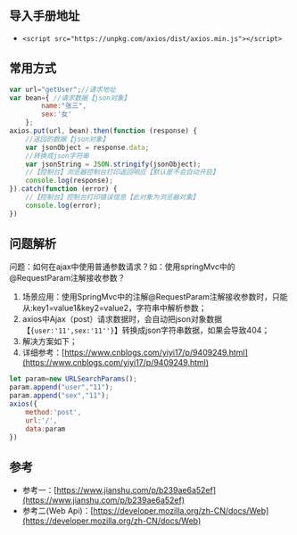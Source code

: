 ## 导入手册地址
- `<script src="https://unpkg.com/axios/dist/axios.min.js"></script>`
## 常用方式
```javascript
var url="getUser";//请求地址
var bean={ //请求数据【json对象】
        name:"张三",
        sex:'女'
    };
axios.put(url, bean).then(function (response) {
    //返回的数据【json对象】
    var jsonObject = response.data;
    //转换成json字符串
    var jsonString = JSON.stringify(jsonObject);
    //【控制台】浏览器控制台打印返回响应【默认是不会自动开启】
    console.log(response);
}).catch(function (error) {
    //【控制台】控制台打印错误信息【此对象为浏览器对象】
    console.log(error);
})
```
## 问题解析
问题：如何在ajax中使用普通参数请求？如：使用springMvc中的@RequestParam注解接收参数？
1. 场景应用：使用SpringMvc中的注解@RequestParam注解接收参数时，只能从:key1=value1&key2=value2，字符串中解析参数；
2. axios中Ajax（post）请求数据时，会自动把json对象数据【`{user:'11',sex:'11''}`】转换成json字符串数据，如果会导致404；
3. 解决方案如下；
4. 详细参考：[https://www.cnblogs.com/yiyi17/p/9409249.html](https://www.cnblogs.com/yiyi17/p/9409249.html)
```javascript
let param=new URLSearchParams();
param.append("user","11");
param.append("sex","11");
axios({
    method:'post',
    url:'/',
    data:param
})
```
## 参考
- 参考一：[https://www.jianshu.com/p/b239ae6a52ef](https://www.jianshu.com/p/b239ae6a52ef)
- 参考二(Web Api)：[https://developer.mozilla.org/zh-CN/docs/Web](https://developer.mozilla.org/zh-CN/docs/Web)